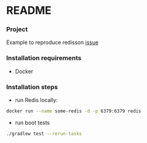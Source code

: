 # README

### Project
Example to reproduce redisson [issue](https://github.com/redisson/redisson/issues/1219)

### Installation requirements
- Docker
### Installation steps
- run Redis locally:
```bash
docker run --name some-redis -d -p 6379:6379 redis 
```

- run boot tests
```bash
./gradlew test --rerun-tasks
```



